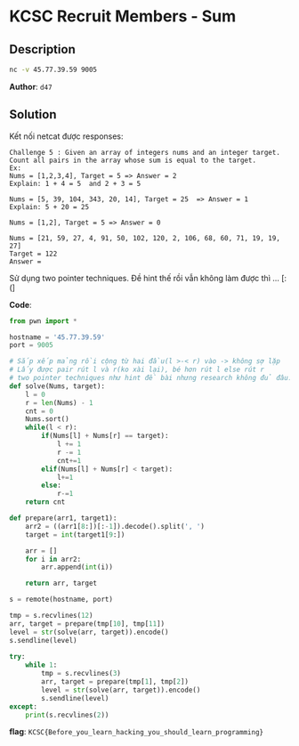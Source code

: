 # KCSC Recruit Members - Sum
## Description
```bash
nc -v 45.77.39.59 9005
```
**Author**: `d47`

## Solution
Kết nối netcat được responses:

``` 
Challenge 5 : Given an array of integers nums and an integer target. Count all pairs in the array whose sum is equal to the target.
Ex:
Nums = [1,2,3,4], Target = 5 => Answer = 2
Explain: 1 + 4 = 5  and 2 + 3 = 5

Nums = [5, 39, 104, 343, 20, 14], Target = 25  => Answer = 1
Explain: 5 + 20 = 25

Nums = [1,2], Target = 5 => Answer = 0

Nums = [21, 59, 27, 4, 91, 50, 102, 120, 2, 106, 68, 60, 71, 19, 19, 27]
Target = 122
Answer = 
```
Sử dụng two pointer techniques. Đề hint thế rồi vẫn không làm được thì ... [:(]

**Code**:
```python
from pwn import *

hostname = '45.77.39.59'
port = 9005

# Sắp xếp mảng rồi cộng từ hai đầu(l >-< r) vào -> không sợ lặp
# Lấy được pair rút l và r(ko xài lại), bé hơn rút l else rút r
# two pointer techniques như hint đề bài nhưng research không đủ đâu: https://algodaily.com/lessons/using-the-two-pointer-technique
def solve(Nums, target):
    l = 0
    r = len(Nums) - 1
    cnt = 0
    Nums.sort()
    while(l < r):
        if(Nums[l] + Nums[r] == target):
            l += 1
            r -= 1
            cnt+=1
        elif(Nums[l] + Nums[r] < target):
            l+=1
        else:
            r-=1
    return cnt

def prepare(arr1, target1):
    arr2 = ((arr1[8:])[:-1]).decode().split(', ')
    target = int(target1[9:])

    arr = []
    for i in arr2:
        arr.append(int(i))

    return arr, target

s = remote(hostname, port)

tmp = s.recvlines(12)
arr, target = prepare(tmp[10], tmp[11])
level = str(solve(arr, target)).encode()
s.sendline(level)
    
try:
    while 1:
        tmp = s.recvlines(3)
        arr, target = prepare(tmp[1], tmp[2])
        level = str(solve(arr, target)).encode()
        s.sendline(level)
except:
    print(s.recvlines(2))
```

**flag**: `KCSC{Before_you_learn_hacking_you_should_learn_programming}`
